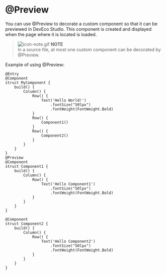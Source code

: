 # @Preview


You can use @Preview to decorate a custom component so that it can be previewed in DevEco Studio. This component is created and displayed when the page where it is located is loaded.


> ![icon-note.gif](public_sys-resources/icon-note.gif) **NOTE**<br>
> In a source file, at most one custom component can be decorated by @Preview.


Example of using @Preview:


```
@Entry
@Component
struct MyComponent {
    build() {
        Column() {
            Row() {
                Text('Hello World!')
                    .fontSize("50lpx")
                    .fontWeight(FontWeight.Bold)
            }
            Row() {
                Component1()
            }
            Row() {
                Component2()
            }
        }
    }
}
@Preview
@Component
struct Component1 {
    build() {
        Column() {
            Row() {
                Text('Hello Component1')
                    .fontSize("50lpx")
                    .fontWeight(FontWeight.Bold)
            }
        }
    }
}

@Component
struct Component2 {
    build() {
        Column() {
            Row() {
                Text('Hello Component2')
                    .fontSize("50lpx")
                    .fontWeight(FontWeight.Bold)
            }
        }
    }
}
```
